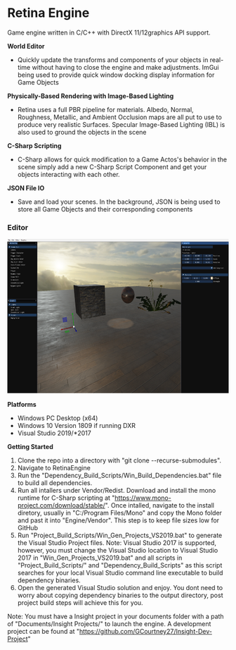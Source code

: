 # Retina Engine
Game engine written in C/C++ with DirectX 11/12graphics API support. <br />

**World Editor**
* Quickly update the transforms and components of your objects in real-time without having to close the engine and make adjustments. ImGui being used to provide quick window docking display information for Game Objects

**Physically-Based Rendering with Image-Based Lighting**
* Retina uses a full PBR pipeline for materials. Albedo, Normal, Roughness, Metallic, and Ambient Occlusion maps are all put to use to produce very realistic Surfaces. Specular Image-Based Lighting (IBL) is also used to ground the objects in the scene

**C-Sharp Scripting**
* C-Sharp allows for quick modification to a Game Actos's behavior in the scene simply add a new C-Sharp Script Component and get your objects interacting with each other.

**JSON File IO**
* Save and load your scenes. In the background, JSON is being used to store all Game Objects and their corresponding components

### Editor
<img src="Images/WorldEditor.png" witdth="550" height="350" alt="Editor"/>

**Platforms**
* Windows PC Desktop (x64)
* Windows 10 Version 1809 if running DXR
* Visual Studio 2019/*2017

**Getting Started**
1) Clone the repo into a directory with "git clone --recurse-submodules".
2) Navigate to RetinaEngine
3) Run the "Dependency_Build_Scripts/Win_Build_Dependencies.bat" file to build all dependencies.
4) Run all intallers under Vendor/Redist. Download and install the mono runtime for C-Sharp scripting at "https://www.mono-project.com/download/stable/". Once intalled, navigate to the install diretory, usually in "C:/Program Files/Mono" and copy the Mono folder and past it into "Engine/Vendor". This step is to keep file sizes low for GitHub
5) Run "Project_Build_Scripts/Win_Gen_Projects_VS2019.bat" to generate the Visual Studio Project files. Note: Visual Studio 2017 is supported, however, you must change the Visual Studio location to Visual Studio 2017 in "Win_Gen_Projects_VS2019.bat" and all scripts in "Project_Build_Scripts/" and "Dependency_Build_Scripts" as this script searches for your local Visual Studio command line executable to build dependency binaries.
6) Open the generated Visual Studio solution and enjoy. You dont need to worry about copying dependency binaries to the output directory, post project build steps will achieve this for you. 

Note: You must have a Insight project in your documents folder with a path of "Documents/Insight Projects/" to launch the engine. A development project can be found at "https://github.com/GCourtney27/Insight-Dev-Project"
